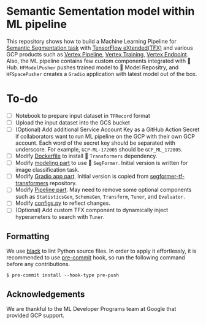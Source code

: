 # Semantic Sementation model within ML pipeline

This repository shows how to build a Machine Learning Pipeline for [Semantic Segmentation task](https://paperswithcode.com/task/semantic-segmentation) with [TensorFlow eXtended(TFX)](https://www.tensorflow.org/tfx) and various GCP products such as [Vertex Pipeline](https://cloud.google.com/vertex-ai/docs/pipelines), [Vertex Training](https://cloud.google.com/vertex-ai/docs/training/custom-training), [Vertex Endpoint](https://cloud.google.com/vertex-ai/docs/predictions/deploy-model-api). Also, the ML pipeline contains few custom components integrated with 🤗 Hub. `HFModelPusher` pushes trained model to 🤗 Model Repositry, and `HFSpacePusher` creates a `Gradio` application with latest model out of the box.

# To-do

- [ ] Notebook to prepare input dataset in `TFRecord` format
- [ ] Upload the input dataset into the GCS bucket
- [ ] (Optional) Add additional Service Account Key as a GitHub Action Secret if collaborators want to run ML pipeline on the GCP with their own GCP account. Each word of the secret key should be separated with underscore. For example, `GCP-ML-172005` should be `GCP_ML_172005`.
- [ ] Modify [Dockerfile](https://github.com/deep-diver/segformer-in-ml-pipeline/blob/main/training_pipeline/Dockerfile) to install 🤗 `Transformers` dependency.
- [ ] Modify [modeling part](https://github.com/deep-diver/segformer-in-ml-pipeline/blob/main/training_pipeline/models/model.py) to use 🤗 `SegFormer`. Initial version is written for image classification task.
- [ ] Modify [Gradio app part](https://github.com/deep-diver/segformer-in-ml-pipeline/tree/main/training_pipeline/apps/gradio/semantic_segmentation). Initial version is copied from [segformer-tf-transformers](https://github.com/deep-diver/segformer-tf-transformers) repository.
- [ ] Modify [Pipeline part](https://github.com/deep-diver/segformer-in-ml-pipeline/blob/main/training_pipeline/pipeline/pipeline.py). May need to remove some optional components such as `StatisticsGen`, `SchemaGen`, `Transform`, `Tuner`, and `Evaluator`.
- [ ] Modify [configs.py](https://github.com/deep-diver/segformer-in-ml-pipeline/blob/main/training_pipeline/pipeline/configs.py) to reflect changes.
- [ ] (Optional) Add custom TFX component to dynamically inject hyperameters to search with `Tuner`.

## Formatting

We use [black](https://pypi.org/project/black/) to lint Python source files. In order to apply it effortlessly, it is recommended to use [pre-commit](https://pre-commit.com/) hook, so run the following command before any contributions.

```shell
$ pre-commit install --hook-type pre-push
```

## Acknowledgements

We are thankful to the ML Developer Programs team at Google that provided GCP support.
